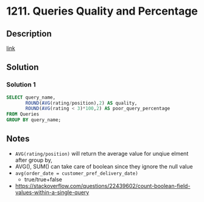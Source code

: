 # 1211. Queries Quality and Percentage

## Description

[link](https://leetcode.com/problems/queries-quality-and-percentage/)


## Solution

### Solution 1

```SQL
SELECT query_name,
       ROUND(AVG(rating/position),2) AS quality,
       ROUND(AVG(rating < 3)*100,2) AS poor_query_percentage
FROM Queries
GROUP BY query_name;
```


## Notes
* ```AVG(rating/position)``` will return the average value for unqiue elment after group by,
* AVG(), SUM() can take care of boolean since they ignore the null value 
* ``` avg(order_date = customer_pref_delivery_date) ```
  * true/true+false
* https://stackoverflow.com/questions/22439602/count-boolean-field-values-within-a-single-query
